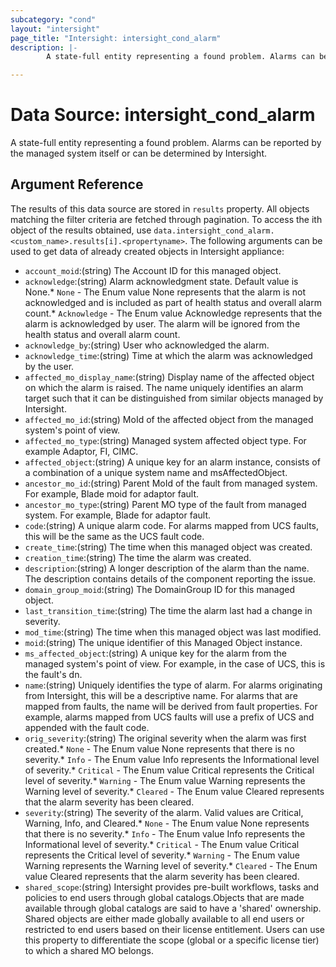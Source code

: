 ```yaml
---
subcategory: "cond"
layout: "intersight"
page_title: "Intersight: intersight_cond_alarm"
description: |-
        A state-full entity representing a found problem. Alarms can be reported by the managed system itself or can be determined by Intersight.

---
```


# Data Source: intersight_cond_alarm
A state-full entity representing a found problem. Alarms can be reported by the managed system itself or can be determined by Intersight.
## Argument Reference
The results of this data source are stored in `results` property.
All objects matching the filter criteria are fetched through pagination.
To access the ith object of the results obtained, use `data.intersight_cond_alarm.<custom_name>.results[i].<propertyname>`.
The following arguments can be used to get data of already created objects in Intersight appliance:
* `account_moid`:(string) The Account ID for this managed object. 
* `acknowledge`:(string) Alarm acknowledgment state. Default value is None.* `None` - The Enum value None represents that the alarm is not acknowledged and is included as part of health status and overall alarm count.* `Acknowledge` - The Enum value Acknowledge represents that the alarm is acknowledged by user. The alarm will be ignored from the health status and overall alarm count. 
* `acknowledge_by`:(string) User who acknowledged the alarm. 
* `acknowledge_time`:(string) Time at which the alarm was acknowledged by the user. 
* `affected_mo_display_name`:(string) Display name of the affected object on which the alarm is raised. The name uniquely identifies an alarm target such that it can be distinguished from similar objects managed by Intersight. 
* `affected_mo_id`:(string) MoId of the affected object from the managed system's point of view. 
* `affected_mo_type`:(string) Managed system affected object type. For example Adaptor, FI, CIMC. 
* `affected_object`:(string) A unique key for an alarm instance, consists of a combination of a unique system name and msAffectedObject. 
* `ancestor_mo_id`:(string) Parent MoId of the fault from managed system. For example, Blade moid for adaptor fault. 
* `ancestor_mo_type`:(string) Parent MO type of the fault from managed system. For example, Blade for adaptor fault. 
* `code`:(string) A unique alarm code. For alarms mapped from UCS faults, this will be the same as the UCS fault code. 
* `create_time`:(string) The time when this managed object was created. 
* `creation_time`:(string) The time the alarm was created. 
* `description`:(string) A longer description of the alarm than the name. The description contains details of the component reporting the issue. 
* `domain_group_moid`:(string) The DomainGroup ID for this managed object. 
* `last_transition_time`:(string) The time the alarm last had a change in severity. 
* `mod_time`:(string) The time when this managed object was last modified. 
* `moid`:(string) The unique identifier of this Managed Object instance. 
* `ms_affected_object`:(string) A unique key for the alarm from the managed system's point of view. For example, in the case of UCS, this is the fault's dn. 
* `name`:(string) Uniquely identifies the type of alarm. For alarms originating from Intersight, this will be a descriptive name. For alarms that are mapped from faults, the name will be derived from fault properties. For example, alarms mapped from UCS faults will use a prefix of UCS and appended with the fault code. 
* `orig_severity`:(string) The original severity when the alarm was first created.* `None` - The Enum value None represents that there is no severity.* `Info` - The Enum value Info represents the Informational level of severity.* `Critical` - The Enum value Critical represents the Critical level of severity.* `Warning` - The Enum value Warning represents the Warning level of severity.* `Cleared` - The Enum value Cleared represents that the alarm severity has been cleared. 
* `severity`:(string) The severity of the alarm. Valid values are Critical, Warning, Info, and Cleared.* `None` - The Enum value None represents that there is no severity.* `Info` - The Enum value Info represents the Informational level of severity.* `Critical` - The Enum value Critical represents the Critical level of severity.* `Warning` - The Enum value Warning represents the Warning level of severity.* `Cleared` - The Enum value Cleared represents that the alarm severity has been cleared. 
* `shared_scope`:(string) Intersight provides pre-built workflows, tasks and policies to end users through global catalogs.Objects that are made available through global catalogs are said to have a 'shared' ownership. Shared objects are either made globally available to all end users or restricted to end users based on their license entitlement. Users can use this property to differentiate the scope (global or a specific license tier) to which a shared MO belongs. 
 
